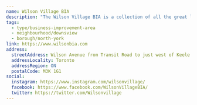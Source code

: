 ```yaml
---
name: Wilson Village BIA
description: "The Wilson Village BIA is a collection of all the great local businesses and property owners, stretching from approximately just east of Dufferin Street to just west of Keele Street along Wilson Avenue in the heart of the Downsview Community in North York. The BIA is committed to strengthening the culture and economy of the area by providing an enriched experience for residents and customers."
tags:
  - type/business-improvement-area
  - neighbourhood/downsview
  - borough/north-york
link: https://www.wilsonbia.com
address:
  streetAddress: Wilson Avenue from Transit Road to just west of Keele Street
  addressLocality: Toronto
  addressRegion: ON
  postalCode: M3K 1G1
social:
  instagram: https://www.instagram.com/wilsonvillage/
  facebook: https://www.facebook.com/WilsonVillageBIA/
  twitter: https://twitter.com/Wilsonvillage
---
```

